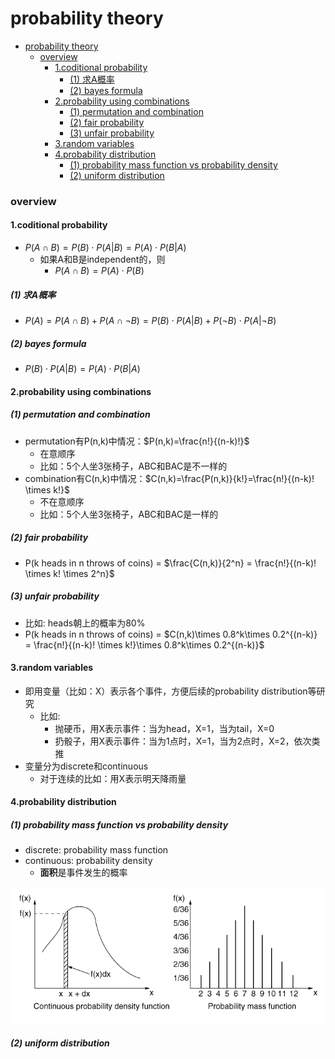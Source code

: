 # probability theory


<!-- @import "[TOC]" {cmd="toc" depthFrom=1 depthTo=6 orderedList=false} -->

<!-- code_chunk_output -->

- [probability theory](#probability-theory)
    - [overview](#overview)
      - [1.coditional probability](#1coditional-probability)
        - [(1) 求A概率](#1-求a概率)
        - [(2) bayes formula](#2-bayes-formula)
      - [2.probability using combinations](#2probability-using-combinations)
        - [(1) permutation and combination](#1-permutation-and-combination)
        - [(2) fair probability](#2-fair-probability)
        - [(3) unfair probability](#3-unfair-probability)
      - [3.random variables](#3random-variables)
      - [4.probability distribution](#4probability-distribution)
        - [(1) probability mass function vs probability density](#1-probability-mass-function-vs-probability-density)
        - [(2) uniform distribution](#2-uniform-distribution)

<!-- /code_chunk_output -->


### overview

#### 1.coditional probability

* $P(A \cap B)=P(B) \cdot P(A|B) = P(A) \cdot P(B|A)$
    * 如果A和B是independent的，则
        * $P(A \cap B) = P(A)\cdot P(B)$

##### (1) 求A概率
* $P(A) = P(A \cap B) + P(A \cap \neg B)=P(B) \cdot P(A|B) + P(\neg B) \cdot P(A|\neg B)$

##### (2) bayes formula
* $P(B) \cdot P(A|B) = P(A) \cdot P(B|A)$

#### 2.probability using combinations

##### (1) permutation and combination

* permutation有P(n,k)中情况：$P(n,k)=\frac{n!}{(n-k)!}$ 
    * 在意顺序
    * 比如：5个人坐3张椅子，ABC和BAC是不一样的
* combination有C(n,k)中情况：$C(n,k)=\frac{P(n,k)}{k!}=\frac{n!}{(n-k)! \times k!}$ 
    * 不在意顺序
    * 比如：5个人坐3张椅子，ABC和BAC是一样的

##### (2) fair probability

* P(k heads in n throws of coins) = $\frac{C(n,k)}{2^n} = \frac{n!}{(n-k)! \times k! \times 2^n}$

##### (3) unfair probability

* 比如: heads朝上的概率为80%
* P(k heads in n throws of coins) = $C(n,k)\times 0.8^k\times 0.2^{(n-k)} = \frac{n!}{(n-k)! \times k!}\times 0.8^k\times 0.2^{(n-k)}$

#### 3.random variables

* 即用变量（比如：X）表示各个事件，方便后续的probability distribution等研究
    * 比如: 
        * 抛硬币，用X表示事件：当为head，X=1，当为tail，X=0
        * 扔骰子，用X表示事件：当为1点时，X=1，当为2点时，X=2，依次类推
* 变量分为discrete和continuous
    * 对于连续的比如：用X表示明天降雨量

#### 4.probability distribution

##### (1) probability mass function vs probability density
* discrete: probability mass function
* continuous: probability density
    * **面积**是事件发生的概率

![](./imgs/ov_01.png)

##### (2) uniform distribution